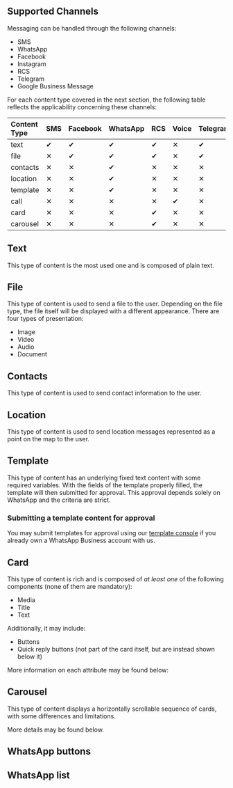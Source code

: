 ## Supported Channels

Messaging can be handled through the following channels:

* SMS
* WhatsApp
* Facebook
* Instagram
* RCS
* Telegram
* Google Business Message

For each content type covered in the next section, the following table reflects the applicability concerning these channels:

| Content Type | SMS      | Facebook | WhatsApp | RCS      | Voice    | Telegram| GBM     |Instagram| 
|:-------------|:---------|:---------|:---------|:---------|:---------|:--------|:--------|:--------|
| text         | &#10004; | &#10004; | &#10004; | &#10004; | &#10005; |&#10004; |&#10004; |&#10004; |
| file         | &#10005; | &#10004; | &#10004; | &#10004; | &#10005; |&#10004; |&#10004; |&#10004; |
| contacts     | &#10005; | &#10005; | &#10004; | &#10005; | &#10005; |&#10005; |&#10005; |&#10005; |
| location     | &#10005; | &#10005; | &#10004; | &#10005; | &#10005; |&#10005; |&#10005; |&#10005; | 
| template     | &#10005; | &#10005; | &#10004; | &#10005; | &#10005; |&#10005; |&#10005; |&#10005; |
| call         | &#10005; | &#10005; | &#10005; | &#10005; | &#10004; |&#10005; |&#10005; |&#10005; |
| card         | &#10005; | &#10005; | &#10005; | &#10004; | &#10005; |&#10005; |&#10005; |&#10005; |
| carousel     | &#10005; | &#10005; | &#10005; | &#10004; | &#10005; |&#10005; |&#10005; |&#10005; |

## Text
This type of content is the most used one and is composed of plain text.

<SchemaDefinition schemaRef="#/components/schemas/content.text" showWriteOnly="true" />

## File
This type of content is used to send a file to the user. Depending on the file type, the file itself will be displayed with a different appearance. There are four types of presentation:
* Image
* Video
* Audio
* Document

<SchemaDefinition schemaRef="#/components/schemas/content.file" showWriteOnly="true" />

## Contacts
This type of content is used to send contact information to the user.

<SchemaDefinition schemaRef="#/components/schemas/content.contacts" showWriteOnly="true" />

## Location
This type of content is used to send location messages represented as a point on the map to the user.

<SchemaDefinition schemaRef="#/components/schemas/content.location" showWriteOnly="true" />

## Template
This type of content has an underlying fixed text content with some required variables. With the fields of the template properly filled, the template will then submitted for approval. This approval depends solely on WhatsApp and the criteria are strict.

<SchemaDefinition schemaRef="#/components/schemas/content.template" showWriteOnly="true" />

### Submitting a template content for approval
You may submit templates for approval using our [template console](https://app.zenvia.com/home/templates) if you already own a WhatsApp Business account with us.

## Card

This type of content is rich and is composed of *at least one* of the following components (none of them are mandatory):
* Media
* Title
* Text

Additionally, it may include:
* Buttons
* Quick reply buttons (not part of the card itself, but are instead shown below it)

More information on each attribute may be found below:

<SchemaDefinition schemaRef="#/components/schemas/content.card" />

## Carousel

This type of content displays a horizontally scrollable sequence of cards, with some differences and limitations.

More details may be found below.

<SchemaDefinition schemaRef="#/components/schemas/content.carousel" />

## WhatsApp buttons

<SchemaDefinition schemaRef="#/components/schemas/content.whatsapp.button.index" />

## WhatsApp list

<SchemaDefinition schemaRef="#/components/schemas/content.whatsapp.list" />
